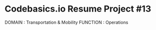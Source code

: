 # Codebasics.io Resume Project #13 
DOMAIN  : Transportation & Mobility        FUNCTION : Operations
